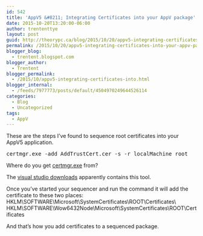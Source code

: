 ```yaml
---
id: 542
title: 'AppV5 &#8211; Integrating Certificates into your AppV package'
date: 2015-10-20T13:20:00-06:00
author: trententtye
layout: post
guid: http://theorypc.ca/blog/2015/10/20/appv5-integrating-certificates-into-your-appv-package/
permalink: /2015/10/20/appv5-integrating-certificates-into-your-appv-package/
blogger_blog:
  - trentent.blogspot.com
blogger_author:
  - Trentent
blogger_permalink:
  - /2015/10/appv5-integrating-certificates-into.html
blogger_internal:
  - /feeds/7977773/posts/default/4504970249644526114
categories:
  - Blog
  - Uncategorized
tags:
  - AppV
---
```

These are the steps I&#8217;ve found to sequence root certificates into your AppV5 application.

<pre class="lang:batch decode:true ">certmgr.exe -add AddTrustCert.cer -s -r localMachine root</pre>

Where do you get [certmgr.exe](https://msdn.microsoft.com/en-us/library/e78byta0%28v=vs.110%29.aspx?f=255&MSPPError=-2147217396) from?

The [visual studio downloads](https://www.visualstudio.com/downloads/download-visual-studio-vs) apparently contains this tool.

Once you&#8217;ve started your sequencer and run the command it will add the certificate to these two places:  
HKLM\SOFTWARE\Microsoft\SystemCertificates\ROOT\Certificates\  
HKLM\SOFTWARE\Wow6432Node\Microsoft\SystemCertificates\ROOT\Certificates

And that&#8217;s how you add certificates to a sequenced package.

<!-- AddThis Advanced Settings generic via filter on the_content -->

<!-- AddThis Share Buttons generic via filter on the_content -->